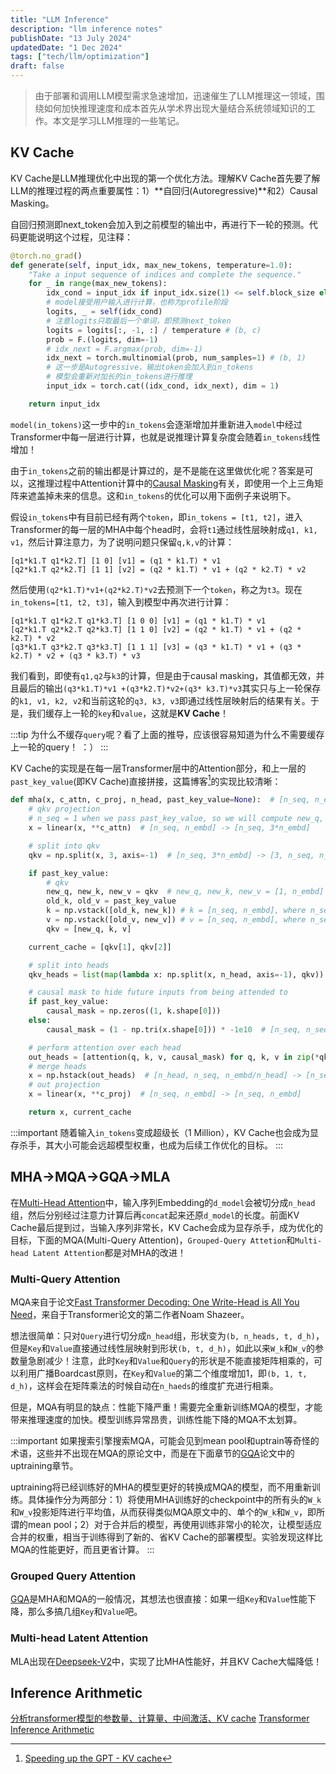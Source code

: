 ```yaml
---
title: "LLM Inference"
description: "llm inference notes"
publishDate: "13 July 2024"
updatedDate: "1 Dec 2024"
tags: ["tech/llm/optimization"]
draft: false
---
```


> 由于部署和调用LLM模型需求急速增加，迅速催生了LLM推理这一领域，围绕如何加快推理速度和成本首先从学术界出现大量结合系统领域知识的工作。本文是学习LLM推理的一些笔记。

## KV Cache
KV Cache是LLM推理优化中出现的第一个优化方法。理解KV Cache首先要了解LLM的推理过程的两点重要属性：1）**自回归(Autoregressive)**和2）Causal Masking。

自回归预测即next_token会加入到之前模型的输出中，再进行下一轮的预测。代码更能说明这个过程，见注释：
```python
@torch.no_grad()
def generate(self, input_idx, max_new_tokens, temperature=1.0):
    "Take a input sequence of indices and complete the sequence."
    for _ in range(max_new_tokens):
        idx_cond = input_idx if input_idx.size(1) <= self.block_size else input_idx[:, :self.block_size]
        # model接受用户输入进行计算，也称为profile阶段
        logits, _ = self(idx_cond) 
        # 注意logits只取最后一个单词，即预测next_token
        logits = logits[:, -1, :] / temperature # (b, c)
        prob = F.(logits, dim=-1)
        # idx_next = F.argmax(prob, dim=-1)
        idx_next = torch.multinomial(prob, num_samples=1) # (b, 1)
        # 这一步是Autogressive，输出token会加入到in_tokens
        # 模型会重新对加长的in_tokens进行推理
        input_idx = torch.cat((idx_cond, idx_next), dim = 1)

    return input_idx
```

`model(in_tokens)`这一步中的`in_tokens`会逐渐增加并重新进入`model`中经过Transformer中每一层进行计算，也就是说推理计算复杂度会随着`in_tokens`线性增加！

由于`in_tokens`之前的输出都是计算过的，是不是能在这里做优化呢？答案是可以，这推理过程中Attention计算中的[Causal Masking](https://www.s7ev3n.space/posts/transformer/#decoder)有关，即使用一个上三角矩阵来遮盖掉未来的信息。这和`in_tokens`的优化可以用下面例子来说明下。

假设`in_tokens`中有目前已经有两个`token`，即`in_tokens = [t1, t2]`，进入Transformer的每一层的MHA中每个head时，会将`t1`通过线性层映射成`q1, k1, v1`，然后计算注意力，为了说明问题只保留`q,k,v`的计算：
```
[q1*k1.T q1*k2.T] [1 0] [v1] = (q1 * k1.T) * v1
[q2*k1.T q2*k2.T] [1 1] [v2] = (q2 * k1.T) * v1 + (q2 * k2.T) * v2
```
然后使用`(q2*k1.T)*v1+(q2*k2.T)*v2`去预测下一个`token`，称之为`t3`。现在`in_tokens=[t1, t2, t3]`，输入到模型中再次进行计算：
```
[q1*k1.T q1*k2.T q1*k3.T] [1 0 0] [v1] = (q1 * k1.T) * v1
[q2*k1.T q2*k2.T q2*k3.T] [1 1 0] [v2] = (q2 * k1.T) * v1 + (q2 * k2.T) * v2
[q3*k1.T q3*k2.T q3*k3.T] [1 1 1] [v3] = (q3 * k1.T) * v1 + (q3 * k2.T) * v2 + (q3 * k3.T) * v3
```
我们看到，即使有`q1,q2`与`k3`的计算，但是由于causal masking，其值都无效，并且最后的输出`(q3*k1.T)*v1 +(q3*k2.T)*v2+(q3* k3.T)*v3`其实只与上一轮保存的`k1, v1, k2, v2`和当前这轮的`q3, k3, v3`即通过线性层映射后的结果有关。于是，我们缓存上一轮的`key`和`value`，这就是**KV Cache**！

:::tip
为什么不缓存`query`呢？看了上面的推导，应该很容易知道为什么不需要缓存上一轮的query！ ：）
:::

KV Cache的实现是在每一层Transformer层中的Attention部分，和上一层的`past_key_value`(即KV Cache)直接拼接，这篇博客[^1]的实现比较清晰：
```python
def mha(x, c_attn, c_proj, n_head, past_key_value=None):  # [n_seq, n_embd] -> [n_seq, n_embd]
    # qkv projection
    # n_seq = 1 when we pass past_key_value, so we will compute new_q, new_k and new_v
    x = linear(x, **c_attn)  # [n_seq, n_embd] -> [n_seq, 3*n_embd]

    # split into qkv
    qkv = np.split(x, 3, axis=-1)  # [n_seq, 3*n_embd] -> [3, n_seq, n_embd]

    if past_key_value:
        # qkv
        new_q, new_k, new_v = qkv  # new_q, new_k, new_v = [1, n_embd]
        old_k, old_v = past_key_value
        k = np.vstack([old_k, new_k]) # k = [n_seq, n_embd], where n_seq = prev_n_seq + 1
        v = np.vstack([old_v, new_v]) # v = [n_seq, n_embd], where n_seq = prev_n_seq + 1
        qkv = [new_q, k, v]

    current_cache = [qkv[1], qkv[2]]

    # split into heads
    qkv_heads = list(map(lambda x: np.split(x, n_head, axis=-1), qkv))  # [3, n_seq, n_embd] -> [n_head, 3, n_seq, n_embd/n_head]

    # causal mask to hide future inputs from being attended to
    if past_key_value:
        causal_mask = np.zeros((1, k.shape[0]))
    else:
        causal_mask = (1 - np.tri(x.shape[0])) * -1e10  # [n_seq, n_seq]

    # perform attention over each head
    out_heads = [attention(q, k, v, causal_mask) for q, k, v in zip(*qkv_heads)]  # [n_head, 3, n_seq, n_embd/n_head] -> [n_head, n_seq, n_embd/n_head]
    # merge heads
    x = np.hstack(out_heads)  # [n_head, n_seq, n_embd/n_head] -> [n_seq, n_embd]
    # out projection
    x = linear(x, **c_proj)  # [n_seq, n_embd] -> [n_seq, n_embd]

    return x, current_cache

```
[^1]: [Speeding up the GPT - KV cache](https://dipkumar.dev/becoming-the-unbeatable/posts/gpt-past_key_value/)

:::important
随着输入`in_tokens`变成超级长（1 Million），KV Cache也会成为显存杀手，其大小可能会远超模型权重，也成为后续工作优化的目标。
:::

## MHA->MQA->GQA->MLA 
在[Multi-Head Attention](https://www.s7ev3n.space/posts/transformer/#multi-head-attention)中，输入序列Embedding的`d_model`会被切分成`n_head`组，然后分别经过注意力计算后再`concat`起来还原`d_model`的长度。前面KV Cache最后提到过，当输入序列非常长，KV Cache会成为显存杀手，成为优化的目标，下面的MQA(Multi-Query Attention)，`Grouped-Query Attetion`和`Multi-head Latent Attention`都是对MHA的改进！

### Multi-Query Attention
MQA来自于论文[Fast Transformer Decoding: One Write-Head is All
You Need](https://arxiv.org/pdf/1911.02150)，来自于Transformer论文的第二作者Noam Shazeer。

想法很简单：只对`Query`进行切分成`n_head`组，形状变为`(b, n_heads, t, d_h)`，但是`Key`和`Value`直接通过线性层映射到形状`(b, t, d_h)`，如此以来`W_k`和`W_v`的参数量急剧减少！注意，此时`Key`和`Value`和`Query`的形状是不能直接矩阵相乘的，可以利用广播Boardcast原则，在`Key`和`Value`的第二个维度增加1，即`(b, 1, t, d_h)`，这样会在矩阵乘法的时候自动在`n_haeds`的维度扩充进行相乘。

但是，MQA有明显的缺点：性能下降严重！需要完全重新训练MQA的模型，才能带来推理速度的加快。模型训练异常昂贵，训练性能下降的MQA不太划算。

:::important
如果搜索引擎搜索MQA，可能会见到mean pool和uptrain等奇怪的术语，这些并不出现在MQA的原论文中，而是在下面章节的[GQA](https://arxiv.org/pdf/2305.13245)论文中的uptraining章节。

uptraining将已经训练好的MHA的模型更好的转换成MQA的模型，而不用重新训练。具体操作分为两部分：1）将使用MHA训练好的checkpoint中的所有头的`W_k`和`W_v`投影矩阵进行平均值，从而获得类似MQA原文中的、单个的`W_k`和`W_v`，即所谓的mean pool；2）对于合并后的模型，再使用训练非常小的轮次，让模型适应合并的权重，相当于训练得到了新的、省KV Cache的部署模型。实验发现这样比MQA的性能更好，而且更省计算。
:::

### Grouped Query Attention
[GQA](https://arxiv.org/pdf/2305.13245)是MHA和MQA的一般情况，其想法也很直接：如果一组`Key`和`Value`性能下降，那么多搞几组`Key`和`Value`吧。

### Multi-head Latent Attention
MLA出现在[Deepseek-V2](https://arxiv.org/abs/2405.04434)中，实现了比MHA性能好，并且KV Cache大幅降低！

[^2]: [缓存与效果的极限拉扯：从MHA、MQA、GQA到MLA](https://spaces.ac.cn/archives/10091)

## Inference Arithmetic
[分析transformer模型的参数量、计算量、中间激活、KV cache](https://zhuanlan.zhihu.com/p/624740065)
[Transformer Inference Arithmetic](https://kipp.ly/transformer-inference-arithmetic/)